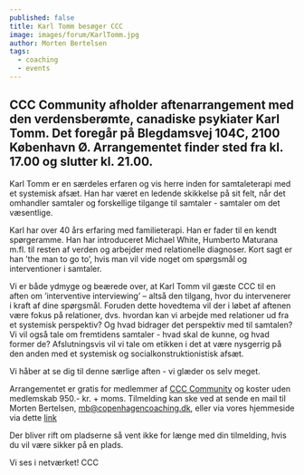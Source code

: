 ```yaml
---
published: false
title: Karl Tomm besøger CCC
image: images/forum/KarlTomm.jpg
author: Morten Bertelsen
tags:
  - coaching
  - events
---
```

## CCC Community afholder aftenarrangement med den verdensberømte, canadiske psykiater Karl Tomm. Det foregår på Blegdamsvej 104C, 2100 København Ø. Arrangementet finder sted fra kl. 17.00 og slutter kl. 21.00.  

Karl Tomm er en særdeles erfaren og vis herre inden for samtaleterapi med et systemisk afsæt. Han har været en ledende skikkelse på sit felt, når det omhandler samtaler og forskellige tilgange til samtaler - samtaler om det væsentlige. 

Karl har over 40 års erfaring med familieterapi. Han er fader til en kendt spørgeramme. Han har introduceret Michael White, Humberto Maturana m.fl. til resten af verden og arbejder med relationelle diagnoser. Kort sagt er han ’the man to go to’, hvis man vil vide noget om spørgsmål og interventioner i samtaler.  
 
Vi er både ydmyge og beærede over, at Karl Tomm vil gæste CCC til en aften om ’interventive interviewing’ – altså den tilgang, hvor du intervenerer i kraft af dine spørgsmål. Foruden dette hovedtema vil der i løbet af aftenen være fokus på relationer, dvs. hvordan kan vi arbejde med relationer ud fra et systemisk perspektiv? Og hvad bidrager det perspektiv med til samtalen? Vi vil også tale om fremtidens samtaler - hvad skal de kunne, og hvad former de? Afslutningsvis vil vi tale om etikken i det at være nysgerrig på den anden med et systemisk og socialkonstruktionistisk afsæt.  

Vi håber at se dig til denne særlige aften - vi glæder os selv meget. 

Arrangementet er gratis for medlemmer af [CCC Community](https://www.copenhagencoaching.dk/academy/ccccommunity/) og koster uden medlemskab 950.- kr. + moms. Tilmelding kan ske ved at sende en mail til Morten Bertelsen, mb@copenhagencoaching.dk, eller via vores hjemmeside via dette [link](https://www.copenhagencoaching.dk/#contact)
 
Der bliver rift om pladserne så vent ikke for længe med din tilmelding, hvis du vil være sikker på en plads. 

Vi ses i netværket!
CCC

